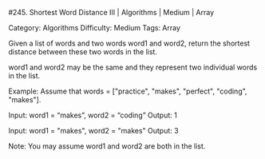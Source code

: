 #245. Shortest Word Distance III | Algorithms | Medium | Array

Category: Algorithms
Difficulty: Medium
Tags: Array

Given a list of words and two words word1 and word2, return the shortest distance between these two words in the list.

word1 and word2 may be the same and they represent two individual words in the list.

Example:
Assume that words = ["practice", "makes", "perfect", "coding", "makes"].


Input: word1 = “makes”, word2 = “coding”
Output: 1



Input: word1 = "makes", word2 = "makes"
Output: 3


Note:
You may assume word1 and word2 are both in the list.

